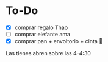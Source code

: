 
# To-Do

- [x] comprar regalo Thao
- [ ] comprar elefante ama
- [x] comprar pan + envoltorio + cinta 🎁 

Las tienes abren sobre las 4-4:30